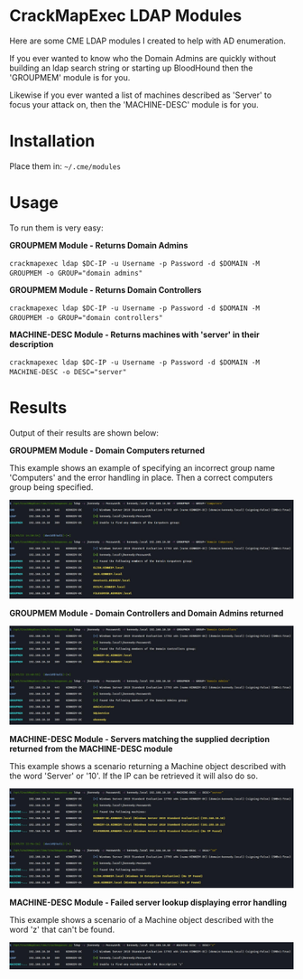 # CrackMapExec LDAP Modules
Here are some CME LDAP modules I created to help with AD enumeration. 

If you ever wanted to know who the Domain Admins are quickly without building an ldap search string or starting up BloodHound then the 'GROUPMEM' module is for you. 

Likewise if you ever wanted a list of machines described as 'Server' to focus your attack on, then the 'MACHINE-DESC' module is for you. 

# Installation

Place them in: `~/.cme/modules`

# Usage

To run them is very easy:

**GROUPMEM Module - Returns Domain Admins**

`crackmapexec ldap $DC-IP -u Username -p Password -d $DOMAIN -M GROUPMEM -o GROUP="domain admins"`

**GROUPMEM Module -  Returns Domain Controllers**

`crackmapexec ldap $DC-IP -u Username -p Password -d $DOMAIN -M GROUPMEM -o GROUP="domain controllers"`

**MACHINE-DESC Module - Returns machines with 'server' in their description**

`crackmapexec ldap $DC-IP -u Username -p Password -d $DOMAIN -M MACHINE-DESC -o DESC="server"`

# Results

Output of their results are shown below:

**GROUPMEM Module - Domain Computers returned**

This example shows an example of specifying an incorrect group name 'Computers' and the error handling in place. 
Then a correct computers group being specified.

<img alt="da" src="/images/COMPUTERS.jpg"/>

**GROUPMEM Module - Domain Controllers and Domain Admins returned**

<img alt="da" src="/images/DCDA.jpg"/>



**MACHINE-DESC Module - Servers matching the supplied decription returned from the MACHINE-DESC module**

This example shows a scenario returning a Machine object described with the word 'Server' or '10'. 
If the IP can be retrieved it will also do so.

<img alt="da" src="/images/MACHINE-DESC.jpg"/>

**MACHINE-DESC Module - Failed server lookup displaying error handling**

This example shows a scenario of a Machine object described with the word 'z' that can't be found. 

<img alt="da" src="/images/MACHINE-DESC-FAIL.jpg"/>
